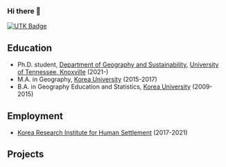 ### Hi there 👋
[![UTK Badge](https://img.shields.io/badge/UTK-GradStudent-orange)](https://www.utk.edu/)

## Education
- Ph.D. student, [Department of Geography and Sustainability](https://geography.utk.edu/), [University of Tennessee, Knoxville](https://www.utk.edu/) (2021-)
- M.A. in Geography, [Korea University](https://www.korea.edu/mbshome/mbs/en/index.do) (2015-2017)
- B.A. in Geography Education and Statistics, [Korea University](https://www.korea.edu/mbshome/mbs/en/index.do) (2009-2015)

## Employment
- [Korea Research Institute for Human Settlement](https://www.krihs.re.kr/eng/) (2017-2021)

## Projects

<!--
**ChangwhaOh/ChangwhaOh** is a ✨ _special_ ✨ repository because its `README.md` (this file) appears on your GitHub profile.

Here are some ideas to get you started:

- 🔭 I’m currently working on ...
- 🌱 I’m currently learning ...
- 👯 I’m looking to collaborate on ...
- 🤔 I’m looking for help with ...
- 💬 Ask me about ...
- 📫 How to reach me: ...
- 😄 Pronouns: ...
- ⚡ Fun fact: ...
-->
